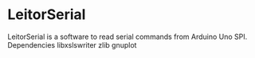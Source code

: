# LeitorSerial
LeitorSerial is a software to read serial commands from Arduino Uno SPI.
Dependencies
  libxslswriter
  zlib
  gnuplot

